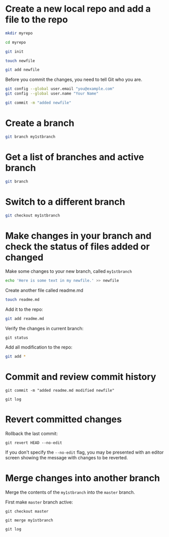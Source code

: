 # Create a new local repo and add a file to the repo

```bash
mkdir myrepo

cd myrepo

git init

touch newfile

git add newfile
```

Before you commit the changes, you need to tell Git who you are.
```bash
git config --global user.email "you@example.com"
git config --global user.name "Your Name"
```

```bash
git commit -m "added newfile"
```

# Create a branch

```bash
git branch my1stbranch
```

# Get a list of branches and active branch

```bash
git branch
```

# Switch to a different branch
```bash
git checkout my1stbranch
```

# Make changes in your branch and check the status of files added or changed

Make some changes to your new branch, called `my1stbranch`
```bash
echo 'Here is some text in my newfile.' >> newfile
```
Create another file called readme.md
```bash
touch readme.md
```
Add it to the repo:
```bash
git add readme.md
```
Verify the changes in current branch:
```
git status
```
Add all modification to the repo:
```bash
git add *
```

# Commit and review commit history
```
git commit -m "added readme.md modified newfile"
```

```
git log
```

# Revert committed changes
Rollback the last commit:
```
git revert HEAD --no-edit
```
If you don't specify the `--no-edit` flag, you may be presented with an editor screen showing the message with changes to be reverted.

# Merge changes into another branch
Merge the contents of the `my1stbranch` into the `master` branch.

First make `master` branch active:
```
git checkout master
```

```
git merge my1stbranch
```

```
git log
```





